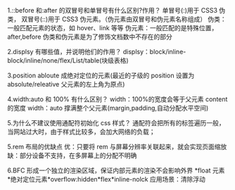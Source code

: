 1.::before 和:after 的双冒号和单冒号有什么区别?作用？
单冒号(:)用于 CSS3 伪类，
双冒号(::)用于 CSS3 伪元素。（伪元素由双冒号和伪元素名称组成）
伪类：一般匹配元素的状态，如 hover、link 等等
伪元素：一般匹配的是特殊位置，after,before
伪类和伪元素是为了修饰文档数中不存在的部分

2.displsy 有哪些值，并说明他们的作用？
displsy：block/inline-block/inline/none/flex/List/table(块级表格)

3.position abloute 成绝对定位的元素(最近的子级的 position 设置为 absolute/releative 父元素的左上角为原点)

4.width:auto 和 100% 有什么区别？
width：100%的宽度会等于父元素 content 的宽度
width：auto 撑满整个父元素(margin,padding,自动分配水平空间)

5.为什么不建议使用通配符初始化 css 样式？
通配符会把所有的标签遍历一般，当网站过大时，由于样式比较多，会加大网络的负载；

5.rem 布局的优缺点
优：只要将 rem 与屏幕分辨率关联起来，就会实现页面缩放
缺：部分设备不支持，在多屏幕上的分配不明确

6.BFC
形成一个独立的渲染区域，保证内部元素的渲染不会影响外界
\*float 元素 \*绝对定位元素\*overflow:hidden\*flex\*inline-nolck
应用场景：清除浮动
